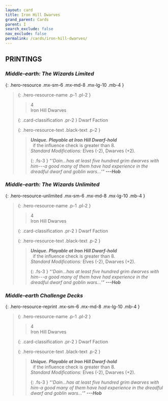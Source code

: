 ```yaml
---
layout: card
title: Iron Hill Dwarves
grand_parent: Cards
parent: I
search_exclude: false
nav_exclude: false
permalink: /cards/iron-hill-dwarves/
---
```


## PRINTINGS


### _Middle-earth: The Wizards Limited_

{: .hero-resource .mx-sm-6 .mx-md-8 .mx-lg-10 .mb-4 }
> {: .hero-resource-name .p-1 .pl-2 }
> > <div class="card-mp">4</div>
> > <div class="card-name">Iron Hill Dwarves</div>
>
> {: .card-classification .pr-2 }
> Dwarf Faction
>
> {: .hero-resource-text .black-text .p-2 }
> > _**Unique.**_ ***Playable at Iron Hill Dwarf-hold*** <br>&ensp;if the influence check is greater than 8.  <br>_Standard Modifications:_ Elves (-2), Dwarves (+2). 
> > 
> > {: .fs-3 } 
> > _“‘Dain...has at least five hundred grim dwarves with him---a good many of them have had experience in the dreadful dwarf and goblin wars...’”_ ***---&#65279;Hob*** 
> 

### _Middle-earth: The Wizards Unlimited_

{: .hero-resource-unlimited .mx-sm-6 .mx-md-8 .mx-lg-10 .mb-4 }
> {: .hero-resource-name .p-1 .pl-2 }
> > <div class="card-mp">4</div>
> > <div class="card-name">Iron Hill Dwarves</div>
>
> {: .card-classification .pr-2 }
> Dwarf Faction
>
> {: .hero-resource-text .black-text .p-2 }
> > _**Unique.**_ ***Playable at Iron Hill Dwarf-hold*** <br>&ensp;if the influence check is greater than 8.  <br>_Standard Modifications:_ Elves (-2), Dwarves (+2). 
> > 
> > {: .fs-3 } 
> > _“‘Dain...has at least five hundred grim dwarves with him---a good many of them have had experience in the dreadful dwarf and goblin wars...’”_ ***---&#65279;Hob*** 
> 

### _Middle-earth Challenge Decks_

{: .hero-resource-reprint .mx-sm-6 .mx-md-8 .mx-lg-10 .mb-4 }
> {: .hero-resource-name .p-1 .pl-2 }
> > <div class="card-mp">4</div>
> > <div class="card-name">Iron Hill Dwarves</div>
>
> {: .card-classification .pr-2 }
> Dwarf Faction
>
> {: .hero-resource-text .black-text .p-2 }
> > _**Unique.**_ ***Playable at Iron Hill Dwarf-hold*** <br>&ensp;if the influence check is greater than 8.  <br>_Standard Modifications:_ Elves (-2), Dwarves (+2). 
> > 
> > {: .fs-3 } 
> > _“‘Dain...has at least five hundred grim dwarves with him-a good many of them have had experience in the dreadful dwarf and goblin wars...’”_ ***---&#65279;Hob*** 
> 
